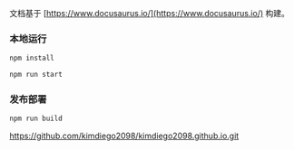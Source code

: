文档基于 [https://www.docusaurus.io/](https://www.docusaurus.io/) 构建。

### 本地运行

```bash
npm install

npm run start
```

### 发布部署

```bash
npm run build
```

https://github.com/kimdiego2098/kimdiego2098.github.io.git

